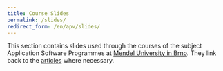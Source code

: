 ```yaml
---
title: Course Slides
permalink: /slides/
redirect_form: /en/apv/slides/
---
```


This section contains slides used through the courses of
the subject Application Software Programmes
at [Mendel University in Brno](https://is.mendelu.cz/). They link back to the
[articles](/articles/) where necessary.
